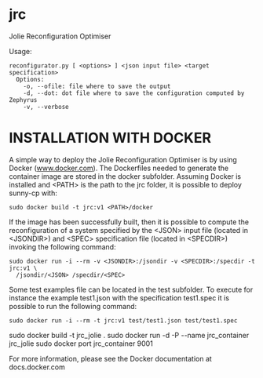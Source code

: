 # jrc
Jolie Reconfiguration Optimiser

Usage:

```
reconfigurator.py [ <options> ] <json input file> <target specification>
  Options:
    -o, --ofile: file where to save the output
    -d, --dot: dot file where to save the configuration computed by Zephyrus
    -v, --verbose
```

INSTALLATION WITH DOCKER
========================

A simple way to deploy the Jolie Reconfiguration Optimiser is by using Docker 
(www.docker.com). The Dockerfiles needed to generate the container image are 
stored in the docker subfolder. Assuming Docker is installed and \<PATH\> is the 
path to the jrc folder, it is possible to deploy sunny-cp with:

```
sudo docker build -t jrc:v1 <PATH>/docker
```

If the image has been successfully built, then it is possible to compute the 
reconfiguration of a system specified by the \<JSON\> input file (located in 
\<JSONDIR\>) and \<SPEC\> specification file (located in  \<SPECDIR\>) invoking 
the following command:

```
sudo docker run -i --rm -v <JSONDIR>:/jsondir -v <SPECDIR>:/specdir -t jrc:v1 \
  /jsondir/<JSON> /specdir/<SPEC>
```

Some test examples file can be located in the test subfolder.
To execute for instance the example test1.json with the specification test1.spec
it is possible to run the following command:

```
sudo docker run -i --rm -t jrc:v1 test/test1.json test/test1.spec
```


sudo docker build -t jrc_jolie .
sudo docker run -d -P --name jrc_container jrc_jolie
sudo docker port jrc_container 9001

For more information, please see the Docker documentation at docs.docker.com




